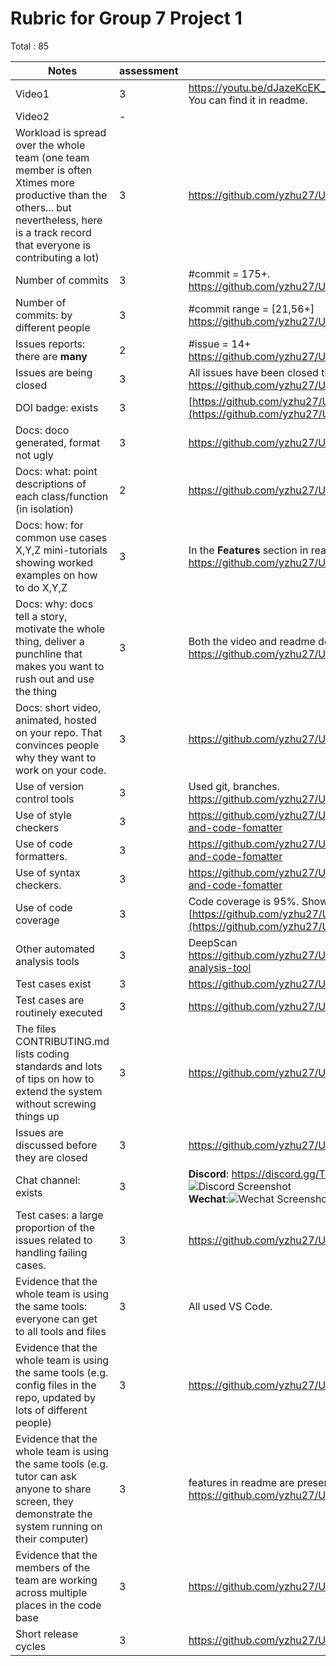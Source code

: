 # Rubric for Group 7 Project 1

Total : 85


|Notes|assessment|evidence|
|-----|---------|----------|
|Video1|3|https://youtu.be/dJazeKcEK_A <br />You can find it in readme.|
|Video2|-| |
|Workload is spread over the whole team (one team member is often Xtimes more productive than the others... but nevertheless, here is a track record that everyone is contributing a lot)|3| https://github.com/yzhu27/UnitPriceHelper/graphs/contributors|
|Number of commits|3|#commit = 175+.<br />https://github.com/yzhu27/UnitPriceHelper/commits|
|Number of commits: by different people|3|#commit range = [21,56+] <br />https://github.com/yzhu27/UnitPriceHelper/graphs/contributors|
|Issues reports: there are **many**|2|#issue = 14+ <br />https://github.com/yzhu27/UnitPriceHelper/issues|
|Issues are being closed|3|All issues have been closed till the due date.<br />https://github.com/yzhu27/UnitPriceHelper/issues|
|DOI badge: exists|3|[https://github.com/yzhu27/UnitPriceHelper](https://github.com/yzhu27/UnitPriceHelper/blob/main/README.md)|
|Docs: doco generated, format not ugly |3|https://github.com/yzhu27/UnitPriceHelper/tree/main/docs|
|Docs: what: point descriptions of each class/function (in isolation) |2|https://github.com/yzhu27/UnitPriceHelper/tree/main/docs|
|Docs: how: for common use cases X,Y,Z mini-tutorials showing worked examples on how to do X,Y,Z|3|In the **Features** section in readme.<br />https://github.com/yzhu27/UnitPriceHelper/blob/main/README.md|
|Docs: why: docs tell a story, motivate the whole thing, deliver a punchline that makes you want to rush out and use the thing|3|Both the video and readme describe our motivation.<br />https://github.com/yzhu27/UnitPriceHelper/blob/main/README.md|
|Docs: short video, animated, hosted on your repo. That convinces people why they want to work on your code.|3|https://github.com/yzhu27/UnitPriceHelper/blob/main/README.md|
|Use of version control tools|3|Used git, branches.<br />https://github.com/yzhu27/UnitPriceHelper|
|Use of style checkers |3|https://github.com/yzhu27/UnitPriceHelper/blob/main/README.md#style-checker-and-code-fomatter|
|Use of code formatters. | 3 |https://github.com/yzhu27/UnitPriceHelper/blob/main/README.md#style-checker-and-code-fomatter|
|Use of syntax checkers. | 3 |https://github.com/yzhu27/UnitPriceHelper/blob/main/README.md#style-checker-and-code-fomatter|
|Use of code coverage |3|Code coverage is 95%. Shown in the badging.<br />[https://github.com/yzhu27/UnitPriceHelper](https://github.com/yzhu27/UnitPriceHelper#test-and-coverage)|
|Other automated analysis tools|3|DeepScan<br />https://github.com/yzhu27/UnitPriceHelper/blob/main/README.md#automated-analysis-tool|
|Test cases exist|3|https://github.com/yzhu27/UnitPriceHelper/tree/main/test|
|Test cases are routinely executed| 3 |https://github.com/yzhu27/UnitPriceHelper/blob/main/.github/workflows/node.js.yml|
|The files CONTRIBUTING.md lists coding standards and lots of tips on how to extend the system without screwing things up|3|https://github.com/yzhu27/UnitPriceHelper/blob/main/CONTRIBUTING.md|
|Issues are discussed before they are closed|3|https://github.com/yzhu27/UnitPriceHelper/issues|
|Chat channel: exists|3|**Discord**: https://discord.gg/TMqzrGrc<br />![Discord Screenshot](https://raw.githubusercontent.com/yzhu27/UnitPriceHelper/main/docs/images/screenshot2.png)<br />**Wechat**:![Wechat Screenshot](https://raw.githubusercontent.com/yzhu27/UnitPriceHelper/main/docs/images/screenshot.png)|
|Test cases: a large proportion of the issues related to handling failing cases.|3|https://github.com/yzhu27/UnitPriceHelper/issues|
|Evidence that the whole team is using the same tools: everyone can get to all tools and files|3|All used VS Code.|
|Evidence that the whole team is using the same tools (e.g. config files in the repo, updated by lots of different people)|3|https://github.com/yzhu27/UnitPriceHelper/blob/main/package.json |
|Evidence that the whole team is using the same tools (e.g. tutor can ask anyone to share screen, they demonstrate the system running on their computer)|3|features in readme are presented on different computers.<br />https://github.com/yzhu27/UnitPriceHelper/blob/main/README.md|
|Evidence that the members of the team are working across multiple places in the code base|3|https://github.com/yzhu27/UnitPriceHelper/commits|
|Short release cycles |3|https://github.com/yzhu27/UnitPriceHelper/commits|

